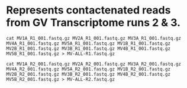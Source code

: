 # Represents contactenated reads from GV Transcriptome runs 2 & 3.

```
cat MV1A_R1_001.fastq.gz MV2A_R1_001.fastq.gz MV3A_R1_001.fastq.gz MV4A_R1_001.fastq.gz MV5A_R1_001.fastq.gz MV1B_R1_001.fastq.gz MV2B_R1_001.fastq.gz MV3B_R1_001.fastq.gz MV4B_R1_001.fastq.gz MV5B_R1_001.fastq.gz > MV-ALL-R1.fastq.gz
```


```
cat MV1A_R2_001.fastq.gz MV2A_R2_001.fastq.gz MV3A_R2_001.fastq.gz MV4A_R2_001.fastq.gz MV5A_R2_001.fastq.gz MV1B_R2_001.fastq.gz MV2B_R2_001.fastq.gz MV3B_R2_001.fastq.gz MV4B_R2_001.fastq.gz MV5B_R2_001.fastq.gz > MV-ALL-R2.fastq.gz
```
